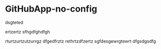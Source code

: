 # GitHubApp-no-config

dsgteted

ertzertz
sfhgdfghdfgh


rturtzurtzutzurrgz
dfgedfrztz
rethrtzdfzertz
sgfdesgewrgtewrt
dfgsdgsdfg
